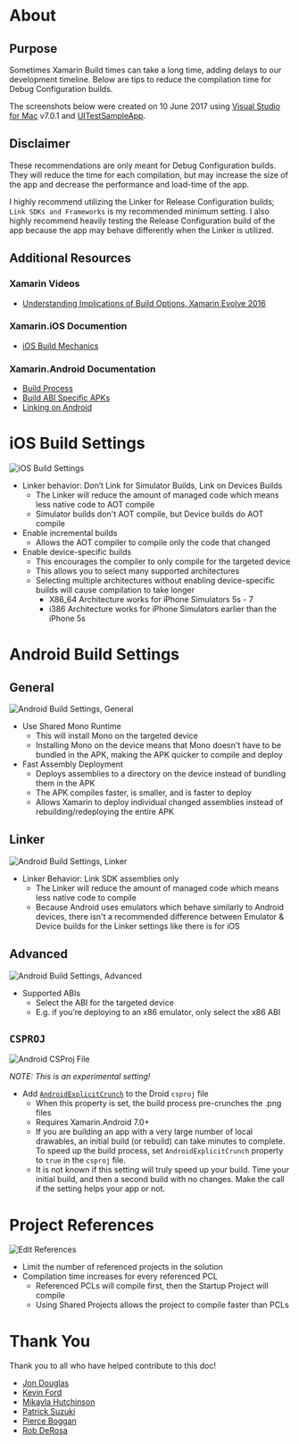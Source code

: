 # About

## Purpose

Sometimes Xamarin Build times can take a long time, adding delays to our development timeline. Below are tips to reduce the compilation time for Debug Configuration builds.

The screenshots below were created on 10 June 2017 using [Visual Studio for Mac](https://www.visualstudio.com/vs/visual-studio-mac/) v7.0.1 and [UITestSampleApp](https://github.com/brminnick/UITestSampleApp).

## Disclaimer

These recommendations are only meant for Debug Configuration builds. They will reduce the time for each compilation, but may increase the size of the app and decrease the performance and load-time of the app.

I highly recommend utilizing the Linker for Release Configuration builds; `Link SDKs and Frameworks` is my recommended minimum setting. I also highly recommend heavily testing the Release Configuration build of the app because the app may behave differently when the Linker is utilized.

## Additional Resources

### Xamarin Videos

- [Understanding Implications of Build Options, Xamarin Evolve 2016](https://evolve.xamarin.com/session/56e21fe4bad314273ca4d825)

### Xamarin.iOS Documention

- [iOS Build Mechanics](https://developer.xamarin.com/guides/ios/advanced_topics/ios-build-mechanics/)

### Xamarin.Android Documentation

- [Build Process](https://developer.xamarin.com/guides/android/under_the_hood/build_process/)
- [Build ABI Specific APKs](https://developer.xamarin.com/guides/android/advanced_topics/build-abi-specific-apks/)
- [Linking on Android](https://developer.xamarin.com/guides/android/advanced_topics/linking/)

# iOS Build Settings

![iOS Build Settings](./Images/iOS_Build_Settings.png)

- Linker behavior: Don’t Link for Simulator Builds, Link on Devices Builds
  - The Linker will reduce the amount of managed code which means less native code to AOT compile
  - Simulator builds don't AOT compile, but Device builds do AOT compile
- Enable incremental builds
  - Allows the AOT compiler to compile only the code that changed
- Enable device-specific builds
  - This encourages the compiler to only compile for the targeted device
  - This allows you to select many supported architectures
  - Selecting multiple architectures without enabling device-specific builds will cause compilation to take longer
    - X86_64 Architecture works for iPhone Simulators 5s - 7
    - i386 Architecture works for iPhone Simulators earlier than the iPhone 5s

# Android Build Settings

## General

![Android Build Settings, General](./Images/Android_Build_Settings_General.png)

- Use Shared Mono Runtime
  - This will install Mono on the targeted device
  - Installing Mono on the device means that Mono doesn't have to be bundled in the APK, making the APK quicker to compile and deploy
- Fast Assembly Deployment
  - Deploys assemblies to a directory on the device instead of bundling them in the APK
  - The APK compiles faster, is smaller, and  is faster to deploy
  - Allows Xamarin to deploy individual changed assemblies instead of rebuilding/redeploying the entire APK

## Linker

![Android Build Settings, Linker](./Images/Android_Build_Settings_Linker.png)

- Linker Behavior: Link SDK assemblies only
  - The Linker will reduce the amount of managed code which means less native code to compile
  - Because Android uses emulators which behave similarly to Android devices, there isn't a recommended difference between Emulator & Device builds for the Linker settings like there is for iOS

## Advanced

![Android Build Settings, Advanced](./Images/Android_Build_Settings_Advanced.png)

- Supported ABIs
  - Select the ABI for the targeted device
  - E.g. if you’re deploying to an x86 emulator, only select the x86 ABI

## `CSPROJ`

![Android CSProj File](./Images/AndroidExplicitCrunch.png)

_NOTE: This is an experimental setting!_

- Add [`AndroidExplicitCrunch`](https://developer.xamarin.com/guides/android/under_the_hood/build_process/#Resource_Properties) to the Droid `csproj` file
  - When this property is set, the build process pre-crunches the .png files
  - Requires Xamarin.Android 7.0+
  - If you are building an app with a very large number of local drawables, an initial build (or rebuild) can take minutes to complete. To speed up the build process, set `AndroidExplicitCrunch` property to `true` in the `csproj` file.
  - It is not known if this setting will truly speed up your build. Time your initial build, and then a second build with no changes. Make the call if the setting helps your app or not.


# Project References

![Edit References](./Images/ProjectReferences_EditReferences.png)

- Limit the number of referenced projects in the solution
- Compilation time increases for every referenced PCL
  - Referenced PCLs will compile first, then the Startup Project will compile
  - Using Shared Projects allows the project to compile faster than PCLs

# Thank You

Thank you to all who have helped contribute to this doc!

- [Jon Douglas](https://twitter.com/_JonDouglas)
- [Kevin Ford](https://twitter.com/bowman74)
- [Mikayla Hutchinson](https://twitter.com/mjhutchinson)
- [Patrick Suzuki](https://github.com/patrickluvsoj)
- [Pierce Boggan](https://twitter.com/pierceboggan)
- [Rob DeRosa](https://github.com/rob-derosa)

